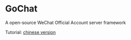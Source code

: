 # GoChat
A open-source WeChat Official Account server framework 

Tutorial: [chinese version](http://blog.csdn.net/ahlxt123/article/details/52556091) 
